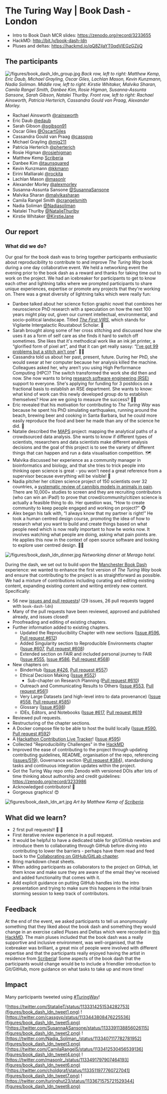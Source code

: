 # The Turing Way | Book Dash - London


* Intro to Book Dash MCR slides: https://zenodo.org/record/3233655
* HackMD: http://bit.ly/book-dash-ldn
* Pluses and deltas: https://hackmd.io/qQ8ZjlaYT0qdVIEGzGZjjQ

## The participants

![/figures/book_dash_ldn_group.jpg](figures/book_dash_ldn_group.jpg)
*Back row, left to right: Matthew Kemp, Eric Daub, Michael Grayling, Oscar Giles, Lachlan Mason, Kevin Kunzmann, Nadia Soliman. Middle row, left to right: Kirstie Whitaker, Malvika Sharan, Camila Rangel Smith, Danbee Kim, Rosie Higman, Susanna-Assunta Sansone, Sarah Gibson, Natalei Thurlby. Front row, left to right: Rachael Ainsworth, Patricia Herterich, Cassandra Gould van Praag, Alexander Morley.*

* Rachael Ainsworth [@rainsworth](https://github.com/rainsworth/)
* Eric Daub [@edaub](https://github.com/edaub)
* Sarah Gibson [@sgibson91](https://github.com/sgibson91) 
* Oscar Giles [@OscartGiles](https://github.com/OscartGiles)
* Cassandra Gould van Praag [@cassgvp](https://github.com/cassgvp)
* Michael Grayling [@mjg211](https://github.com/mjg211)
* Patricia Herterich [@pherterich](https://github.com/pherterich)
* Rosie Higman [@rosiehigman](https://github.com/rosiehigman)
* Matthew Kemp [Scriberia](http://www.scriberia.co.uk/)
* Danbee Kim [@taunsquared](https://github.com/taunsquared)
* Kevin Kunzmann [@kkmann](https://github.com/kkmann)
* Eirini Malliaraki [@rockita](https://github.com/rockita)
* Lachlan Mason [@masonlr](https://github.com/masonlr)
* Alexander Morley [@alexmorley](https://github.com/alexmorley)
* Susanna-Assunta Sansone [@SusannaSansone](https://github.com/SusannaSansone) 
* Malvika Sharan [@malvikasharan](https://github.com/malvikasharan)
* Camila Rangel Smith [@crangelsmith](https://github.com/crangelsmith)
* Nadia Soliman [@Nadiasoliman](https://github.com/nadiasoliman)
* Natalei Thurlby [@NatalieThurlby](https://github.com/NatalieThurlby)
* Kirstie Whitaker [@KirstieJane](https://github.com/KirstieJane/)



## Our report

### What did we do?

Our goal for the book dash was to bring together participants enthusiastic about reproducibility to contribute to and improve *The Turing Way* book during a one day collaborative event.
We held a networking event the evening prior to the book dash as a reward and thanks for taking time out to work on the project.
We had an icebreaker for participants to get to know each other and lightning talks where we prompted participants to share unique experiences, expertise or promote any projects that they're working on.
There was a great diversity of lightning talks which were really fun:
* Danbee talked about her science fiction graphic novel that combines her neuroscience PhD research with a speculation on how the next 100 years might play out, given our current intellectual, environmental, and socio-political landscape. Titled *[The First VIRS](http://www.danbeekim.org/VIRS)*, which stands for Vigilante Intergalactic Roustabout Scholar. :art: 
* Sarah brought along some of her cross stitching and discussed how she uses it as a form of self care as she finds it hard to switch off sometimes. She likes that it's methodical work like an ink jet printer, a “glorified form of pixel art”, and that it can get really sassy: “[I’ve got 99 problems but a stitch ain’t one](https://www.goodreads.com/book/show/31947717-i-got-99-problems-but-a-stitch-ain-t-one)”. :tipping_hand_woman: 
* Cassandra told us about her past, present, future. During her PhD, she would swear at her computer because her analysis killed the machine. Colleagues asked her, why aren’t you using High Performance Computing (HPC)? The switch transformed the work she did then and now. She now wants to bring [research software engineering (RSE)](https://researchsoftware.org/) support to everyone. She's applying for funding for 3 postdocs on a fractional basis to establish an RSE department. She wants to know: what kind of work can this newly developed group do to establish themselves? How are we going to measure the success? :woman_technologist:
* Eric revealed that his motivation for contributing to *The Turing Way* was because he spent his PhD simulating earthquakes, running around the beach, brewing beer and cooking in Santa Barbara, but he could more easily reproduce the food and beer he made than any of the science he did. :beers:
* Natalie described the [MAPS](https://jean-golding-institute.github.io/maps/) project: mapping the analytical paths of a crowdsourced data analysis. She wants to know if different types of scientists, researchers and data scientists make different analysis decisions and the goal of this project is to see the variety of different things that can happen and run a data visualisation competition. :world_map:
* Malvika discussed her experience as a community manager in bioinformatics and biology, and that she tries to trick people into thinking open science is great - you won’t need a great reference from a supervisor because everything will be visible! :eyes: 
* Nadia pitcher her citizen science project of 150 scientists over 32 countries, a [systematic review of cannibis models in animals in pain](https://form.jotform.com/90514957489169). There are 10,000+ studies to screen and they are recruiting contributors (who can win an iPad!) to prove that crowd/community/citizen science is actually a feasible thing to do. Her question was, “How to create community to keep people engaged and working on project?” :monkey_face:
* Alex began his talk with, “I always know that my partner is right!” He took a human centred design course, promoting the idea of how to research what you want to build and create things based on what people need which is now really important to how he works now. It involves watching what people are doing, asking what pain points are. He applies this now in the context of open source software and looking to explore user centred design. :man_technologist:


![/figures/book_dash_ldn_dinner.jpg](figures/book_dash_ldn_dinner.jpg)
*Networking dinner at Merago hotel.*

During the dash, we set out to build upon the [Manchester Book Dash](book-dash-mcr-report.md) experience: we wanted to enhance the first version of *The Turing Way* book and ensure that contributing to the project is as straightforward as possible.
We had a mixture of contributions including curating and editing existing content, expanding existing content and writing entirely new content.
Specifically:
* 56 new [issues and pull requests](https://github.com/alan-turing-institute/the-turing-way/labels/book-dash-ldn)! (29 issues, 26 pull requests tagged with ```book-dash-ldn```)
* Many of the pull requests have been reviewed, approved and published already, and issues closed!
* Proofreading and editing of existing chapters.
* Further information added to existing chapters.
  * Updated the Reproducibility Chapter with new sections ([Issue #596](https://github.com/alan-turing-institute/the-turing-way/issues/596), [Pull request #612](https://github.com/alan-turing-institute/the-turing-way/pull/612))
  * Added Singularity section to Reproducible Environments chapter ([Issue #607](https://github.com/alan-turing-institute/the-turing-way/issues/607), [Pull request #608](https://github.com/alan-turing-institute/the-turing-way/pull/608))
  * Extended section on FAIR and included personal journey to FAIR ([Issue #555](https://github.com/alan-turing-institute/the-turing-way/issues/555), [Issue #586](https://github.com/alan-turing-institute/the-turing-way/issues/586), [Pull request #568](https://github.com/alan-turing-institute/the-turing-way/pull/568))
* New chapters on:
  * BinderHub ([Issue #426](https://github.com/alan-turing-institute/the-turing-way/issues/426), [Pull request #557](https://github.com/alan-turing-institute/the-turing-way/pull/557))
  * Ethical Decision Making ([Issue #552](https://github.com/alan-turing-institute/the-turing-way/issues/552))
     * Sub-chapter on Research Planning ([Pull request #610](https://github.com/alan-turing-institute/the-turing-way/pull/610))
  * Outreach and Communicating Results to Others ([Issue #553](https://github.com/alan-turing-institute/the-turing-way/issues/553), [Pull request #561](https://github.com/alan-turing-institute/the-turing-way/pull/561))
  * Very Large Datasets (and high-level intro to data provenance) ([Issue #558](https://github.com/alan-turing-institute/the-turing-way/issues/558), [Pull request #585](https://github.com/alan-turing-institute/the-turing-way/pull/585))
  * Glossary ([Issue #598](https://github.com/alan-turing-institute/the-turing-way/issues/598))
  * IDEs, Editors, and Notebooks ([Issue #617](https://github.com/alan-turing-institute/the-turing-way/issues/617), [Pull request #619](https://github.com/alan-turing-institute/the-turing-way/pull/619)
* Reviewed pull requests.
* Restructuring of the chapter sections.
* A Docker compose file to be able to host the build locally ([Issue #590](https://github.com/alan-turing-institute/the-turing-way/issues/590), [Pull request #592](https://github.com/alan-turing-institute/the-turing-way/pull/592))
* A [Hackathon Contribution Live Tracker](https://alexmorley-watch-turing-way.glitch.me)! ([Issue #595](https://github.com/alan-turing-institute/the-turing-way/issues/595))
* Collected "Reproducibility Challenges" in the [HackMD](http://bit.ly/book-dash-ldn)
* Improved the ease of contributing to the project through updating contributing guidelines, README, organisation of the repo, referencing ([issues/519](https://github.com/alan-turing-institute/the-turing-way/issues/519)), Governance section ([Pull request #384](https://github.com/alan-turing-institute/the-turing-way/pull/384)), standardising tasks and continuous integration updates within the project.
* Got the Turing Way repo onto Zenodo with versioned DOIs after lots of time thinking about authorship and credit guidelines: https://zenodo.org/record/3233986
* Acknowledged contributors! :tada:
* Gorgeous graphics! :heart_eyes:

![figures/book_dash_ldn_art.jpg](figures/book_dash_ldn_art.jpg)
*Art by Matthew Kemp of [Scriberia](http://www.scriberia.co.uk/).*


## What did we learn?

* 2 first pull requests!! :bell: :bell:
* First iterative review experience in a pull request.
* It would be helpful to have a dedicated table for git/GitHub newbies and introduce them to collaborating through GitHub before diving into contributing to lower the barriers - perhaps have them read and feed back to the [Collaborating on GitHub/GitLab chapter](https://the-turing-way.netlify.com/collaborating_github/collaborating_github.html).
* Bring markdown cheat sheets.
* When adding participants as collaborators to the project on GitHub, let them know and make sure they are aware of the email they've received and added functionality that comes with it.
* Add explicit guidance on putting GitHub handles into the intro presentation and trying to make sure this happens in the initial brain storming session to keep track of contributors.


## Feedback

At the end of the event, we asked participants to tell us anonymously something that they liked about the book dash and something they would change in an exercise called Pluses and Deltas which were recorded in [this HackMD](https://hackmd.io/9IIQpagHQoOGlwUnY98xQA).
The main pluses included that the book dash was a really supportive and inclusive environment, was well-organised, that the icebreaker was brilliant, a great mix of people were involved with different expertise and that the participants really enjoyed having the artist in residence from [Scriberia](http://www.scriberia.co.uk/)!
Some aspects of the book dash that the participants would change would be to include a friendlier introduction to Git/GitHub, more guidance on what tasks to take up and more time!

## Impact

Many participants tweeted using [#TuringWay](https://twitter.com/hashtag/TuringWay)!

![https://twitter.com/StatalieT/status/1133314251534282753](figures/book_dash_ldn_tweet1.png)
![https://twitter.com/cassgvp/status/1133443808476225536](figures/book_dash_ldn_tweet5.png)  
![https://twitter.com/SusannaASansone/status/1133391138856026115](figures/book_dash_ldn_tweet2.png)
![https://twitter.com/Nadia_Soliman_/status/1133407117782781952](figures/book_dash_ldn_tweet3.png)  
![https://twitter.com/CamilaRangelS/status/1133412530456539136](figures/book_dash_ldn_tweet4.png)
![https://twitter.com/masonlr_/status/1133491797907464193](figures/book_dash_ldn_tweet6.png)  
![https://twitter.com/choldgraf/status/1133511977760727041](figures/book_dash_ldn_tweet7.png)
![https://twitter.com/turinghut23/status/1133671575721529344](figures/book_dash_ldn_tweet8.png)
